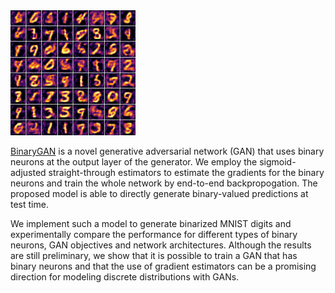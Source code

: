 <img src="figs/colored_dbn.png" alt="mlp_dbn_prob" style="max-width:200px; display:inline-block;"/>

[BinaryGAN](https://salu133445.github.io/binarygan/) is a novel generative
adversarial network (GAN) that uses binary neurons at the output layer of the
generator. We employ the sigmoid-adjusted straight-through estimators to
estimate the gradients for the binary neurons and train the whole network by
end-to-end backpropogation. The proposed model is able to directly generate
binary-valued predictions at test time.

We implement such a model to generate binarized MNIST digits and experimentally
compare the performance for different types of binary neurons, GAN objectives
and network architectures. Although the results are still preliminary, we show
that it is possible to train a GAN that has binary neurons and that the use of
gradient estimators can be a promising direction for modeling discrete
distributions with GANs.
